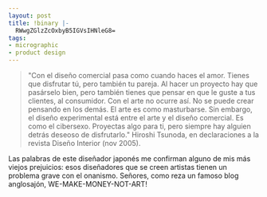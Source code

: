 ```yaml
---
layout: post
title: !binary |-
  RWwgZGlzZcOxbyB5IGVsIHNleG8=
tags:
- micrographic
- product design
---
```

<blockquote>"Con el diseño comercial pasa como cuando haces el amor. Tienes que disfrutar tú, pero también tu pareja. Al hacer un proyecto hay que pasárselo bien, pero también tienes que pensar en que le guste a tus clientes, al consumidor. Con el arte no ocurre así. No se puede crear pensando en los demás. El arte es como masturbarse. Sin embargo, el diseño experimental está entre el arte y el diseño comercial. Es como el cibersexo. Proyectas algo para ti, pero siempre hay alguien detrás deseoso de disfrutarlo." Hiroshi Tsunoda, en declaraciones a la revista Diseño Interior (nov 2005).</blockquote>

Las palabras de este diseñador japonés me confirman alguno de mis más viejos prejuicios: esos diseñadores que se creen artistas tienen un problema grave con el onanismo. Señores, como reza un famoso blog anglosajón, WE-MAKE-MONEY-NOT-ART!
